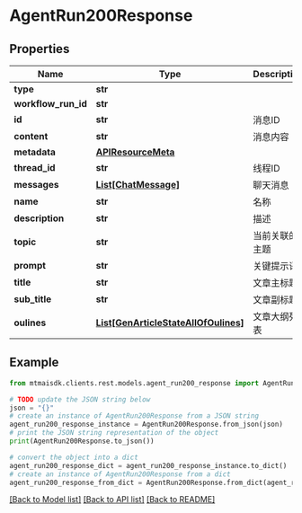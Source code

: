 # AgentRun200Response


## Properties

Name | Type | Description | Notes
------------ | ------------- | ------------- | -------------
**type** | **str** |  | 
**workflow_run_id** | **str** |  | [optional] 
**id** | **str** | 消息ID | 
**content** | **str** | 消息内容 | 
**metadata** | [**APIResourceMeta**](APIResourceMeta.md) |  | 
**thread_id** | **str** | 线程ID | [optional] 
**messages** | [**List[ChatMessage]**](ChatMessage.md) | 聊天消息 | 
**name** | **str** | 名称 | 
**description** | **str** | 描述 | 
**topic** | **str** | 当前关联的主题 | 
**prompt** | **str** | 关键提示语 | [optional] 
**title** | **str** | 文章主标题 | [optional] 
**sub_title** | **str** | 文章副标题 | [optional] 
**oulines** | [**List[GenArticleStateAllOfOulines]**](GenArticleStateAllOfOulines.md) | 文章大纲列表 | [optional] 

## Example

```python
from mtmaisdk.clients.rest.models.agent_run200_response import AgentRun200Response

# TODO update the JSON string below
json = "{}"
# create an instance of AgentRun200Response from a JSON string
agent_run200_response_instance = AgentRun200Response.from_json(json)
# print the JSON string representation of the object
print(AgentRun200Response.to_json())

# convert the object into a dict
agent_run200_response_dict = agent_run200_response_instance.to_dict()
# create an instance of AgentRun200Response from a dict
agent_run200_response_from_dict = AgentRun200Response.from_dict(agent_run200_response_dict)
```
[[Back to Model list]](../README.md#documentation-for-models) [[Back to API list]](../README.md#documentation-for-api-endpoints) [[Back to README]](../README.md)


